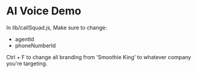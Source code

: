 # AI Voice Demo

In lib/callSquad.js, Make sure to change:
- agentId
- phoneNumberId

Ctrl + F to change all branding from 'Smoothie King' to whatever company you're targeting.